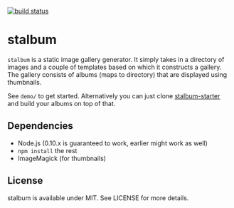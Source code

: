 [![build status](https://secure.travis-ci.org/bebraw/stalbum.png)](http://travis-ci.org/bebraw/stalbum)
# stalbum

`stalbum` is a static image gallery generator. It simply takes in a directory of images and a couple of templates based on which it constructs a gallery. The gallery consists of albums (maps to directory) that are displayed using thumbnails.

See `demo/` to get started. Alternatively you can just clone [stalbum-starter](https://github.com/bebraw/stalbum-starter) and build your albums on top of that.

## Dependencies

* Node.js (0.10.x is guaranteed to work, earlier might work as well)
* `npm install` the rest
* ImageMagick (for thumbnails)

## License

stalbum is available under MIT. See LICENSE for more details.

